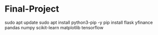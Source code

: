 # Final-Project

sudo apt update
sudo apt install python3-pip -y
pip install flask yfinance pandas numpy scikit-learn matplotlib tensorflow
